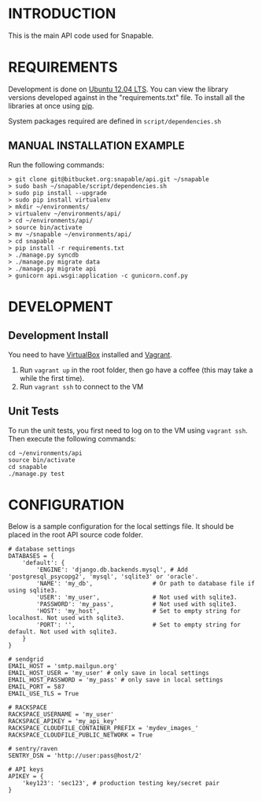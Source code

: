 # INTRODUCTION #
This is the main API code used for Snapable.

# REQUIREMENTS #
Development is done on [Ubuntu 12.04 LTS](http://www.ubuntu.com/).
You can view the library versions developed against in the "requirements.txt" file.
To install all the libraries at once using [pip](http://www.pip-installer.org/).

System packages required are defined in ``script/dependencies.sh``

## MANUAL INSTALLATION EXAMPLE ##
Run the following commands:

    > git clone git@bitbucket.org:snapable/api.git ~/snapable
    > sudo bash ~/snapable/script/dependencies.sh
    > sudo pip install --upgrade
    > sudo pip install virtualenv
    > mkdir ~/environments/
    > virtualenv ~/environments/api/
    > cd ~/environments/api/
    > source bin/activate
    > mv ~/snapable ~/environments/api/
    > cd snapable
    > pip install -r requirements.txt
    > ./manage.py syncdb
    > ./manage.py migrate data
    > ./manage.py migrate api
    > gunicorn api.wsgi:application -c gunicorn.conf.py

# DEVELOPMENT #

## Development Install ##

You need to have [VirtualBox](https://www.virtualbox.org/) installed and [Vagrant](http://www.vagrantup.com/).

1. Run ``vagrant up`` in the root folder, then go have a coffee (this may take a while the first time).
2. Run ``vagrant ssh`` to connect to the VM

## Unit Tests ##
To run the unit tests, you first need to log on to the VM using ``vagrant ssh``. Then execute the following commands:

    cd ~/environments/api
    source bin/activate
    cd snapable
    ./manage.py test

# CONFIGURATION #
Below is a sample configuration for the local settings file. It should be placed 
in the root API source code folder.

    # database settings
    DATABASES = {
        'default': {
            'ENGINE': 'django.db.backends.mysql', # Add 'postgresql_psycopg2', 'mysql', 'sqlite3' or 'oracle'.
            'NAME': 'my_db',                 # Or path to database file if using sqlite3.
            'USER': 'my_user',               # Not used with sqlite3.
            'PASSWORD': 'my_pass',           # Not used with sqlite3.
            'HOST': 'my_host',               # Set to empty string for localhost. Not used with sqlite3.
            'PORT': '',                      # Set to empty string for default. Not used with sqlite3.
        }
    }

    # sendgrid
    EMAIL_HOST = 'smtp.mailgun.org'
    EMAIL_HOST_USER = 'my_user' # only save in local settings
    EMAIL_HOST_PASSWORD = 'my_pass' # only save in local settings
    EMAIL_PORT = 587
    EMAIL_USE_TLS = True

    # RACKSPACE
    RACKSPACE_USERNAME = 'my_user'
    RACKSPACE_APIKEY = 'my_api_key'
    RACKSPACE_CLOUDFILE_CONTAINER_PREFIX = 'mydev_images_'
    RACKSPACE_CLOUDFILE_PUBLIC_NETWORK = True

    # sentry/raven
    SENTRY_DSN = 'http://user:pass@host/2'

    # API keys
    APIKEY = {
        'key123': 'sec123', # production testing key/secret pair
    }